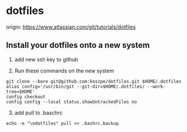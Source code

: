 # dotfiles

origin: https://www.atlassian.com/git/tutorials/dotfiles

## Install your dotfiles onto a new system

1. add new ssh key to github

2. Run these commands on the new system
```
git clone --bare git@github.com:koszpe/dotfiles.git $HOME/.dotfiles
alias config='/usr/bin/git --git-dir=$HOME/.dotfiles/ --work-tree=$HOME'
config checkout
config config --local status.showUntrackedFiles no
```

3. add pull to .baschrc
```
echo -e "\ndotfiles" pull >> .bashrc.backup 
```
